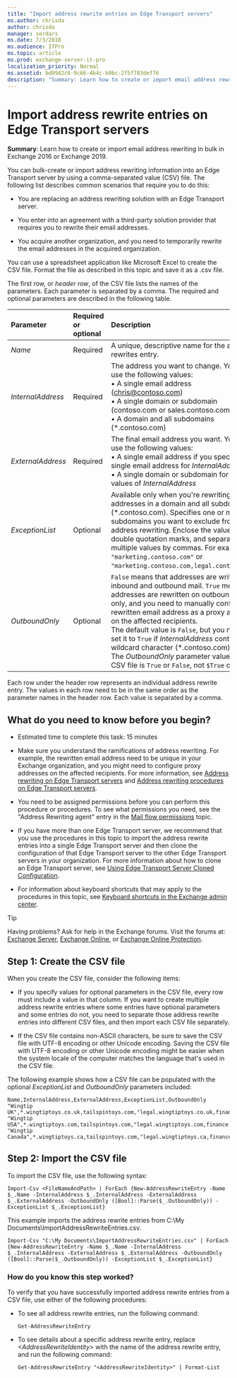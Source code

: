 ```yaml
---
title: "Import address rewrite entries on Edge Transport servers"
ms.author: chrisda
author: chrisda
manager: serdars
ms.date: 7/3/2018
ms.audience: ITPro
ms.topic: article
ms.prod: exchange-server-it-pro
localization_priority: Normal
ms.assetid: bd0942c6-9c66-4b4c-b9bc-2f5f783def76
description: "Summary: Learn how to create or import email address rewriting in bulk in Exchange Server."
---
```


# Import address rewrite entries on Edge Transport servers

 **Summary**: Learn how to create or import email address rewriting in bulk in Exchange 2016 or Exchange 2019.
  
You can bulk-create or import address rewriting information into an Edge Transport server by using a comma-separated value (CSV) file. The following list describes common scenarios that require you to do this:
  
- You are replacing an address rewriting solution with an Edge Transport server.
    
- You enter into an agreement with a third-party solution provider that requires you to rewrite their email addresses.
    
- You acquire another organization, and you need to temporarily rewrite the email addresses in the acquired organization.
    
You can use a spreadsheet application like Microsoft Excel to create the CSV file. Format the file as described in this topic and save it as a .csv file.
  
The first row, or *header row*, of the CSV file lists the names of the parameters. Each parameter is separated by a comma. The required and optional parameters are described in the following table.
  
|**Parameter**|**Required or optional**|**Description**|
|:-----|:-----|:-----|
| _Name_ <br/> |Required  <br/> |A unique, descriptive name for the address rewrites entry.  <br/> |
| _InternalAddress_ <br/> |Required  <br/> |The address you want to change. You can use the following values:  <br/> • A single email address (chris@contoso.com)  <br/> • A single domain or subdomain (contoso.com or sales.contoso.com)  <br/> • A domain and all subdomains (\*.contoso.com)  <br/> |
| _ExternalAddress_ <br/> |Required  <br/> |The final email address you want. You can use the following values:  <br/> • A single email address if you specified a single email address for _InternalAddress_ <br/> • A single domain or subdomain for all other values of _InternalAddress_ <br/> |
| _ExceptionList_ <br/> |Optional  <br/> |Available only when you're rewriting email addresses in a domain and all subdomains (\*.contoso.com). Specifies one or more subdomains you want to exclude from address rewriting. Enclose the value in double quotation marks, and separate multiple values by commas. For example, `"marketing.contoso.com"` or `"marketing.contoso.com,legal.contoso.com"`.  <br/> |
| _OutboundOnly_ <br/> |Optional  <br/> | `False` means that addresses are written on inbound and outbound mail. `True` means that addresses are rewritten on outbound mail only, and you need to manually configure the rewritten email address as a proxy address on the affected recipients.  <br/> The default value is `False`, but you need to set it to `True` if _InternalAddress_ contains the wildcard character (\*.contoso.com).  <br/> The _OutboundOnly_ parameter value in the CSV file is `True` or `False`, not `$True` or `$False`.  <br/> |
   
Each row under the header row represents an individual address rewrite entry. The values in each row need to be in the same order as the parameter names in the header row. Each value is separated by a comma.
  
## What do you need to know before you begin?

- Estimated time to complete this task: 15 minutes
    
- Make sure you understand the ramifications of address rewriting. For example, the rewritten email address need to be unique in your Exchange organization, and you might need to configure proxy addresses on the affected recipients. For more information, see [Address rewriting on Edge Transport servers](address-rewriting.md) and [Address rewriting procedures on Edge Transport servers](address-rewriting-procedures.md).
    
- You need to be assigned permissions before you can perform this procedure or procedures. To see what permissions you need, see the "Address Rewriting agent" entry in the [Mail flow permissions](../../permissions/feature-permissions/mail-flow-permissions.md) topic.
    
- If you have more than one Edge Transport server, we recommend that you use the procedures in this topic to import the address rewrite entries into a single Edge Transport server and then clone the configuration of that Edge Transport server to the other Edge Transport servers in your organization. For more information about how to clone an Edge Transport server, see [Using Edge Transport Server Cloned Configuration](http://technet.microsoft.com/library/683a6b8a-59bf-43ed-96c8-504945c2f665.aspx).
    
- For information about keyboard shortcuts that may apply to the procedures in this topic, see [Keyboard shortcuts in the Exchange admin center](../../about-documentation/exchange-admin-center-keyboard-shortcuts.md).
    
> [!TIP]
> Having problems? Ask for help in the Exchange forums. Visit the forums at: [Exchange Server](https://go.microsoft.com/fwlink/p/?linkId=60612), [Exchange Online](https://go.microsoft.com/fwlink/p/?linkId=267542), or [Exchange Online Protection](https://go.microsoft.com/fwlink/p/?linkId=285351).
  
## Step 1: Create the CSV file

When you create the CSV file, consider the following items:
  
- If you specify values for optional parameters in the CSV file, every row must include a value in that column. If you want to create multiple address rewrite entries where some entries have optional parameters and some entries do not, you need to separate those address rewrite entries into different CSV files, and then import each CSV file separately.
    
- If the CSV file contains non-ASCII characters, be sure to save the CSV file with UTF-8 encoding or other Unicode encoding. Saving the CSV file with UTF-8 encoding or other Unicode encoding might be easier when the system locale of the computer matches the language that's used in the CSV file.
    
The following example shows how a CSV file can be populated with the optional _ExceptionList_ and _OutboundOnly_ parameters included: 
  
```
Name,InternalAddress,ExternalAddress,ExceptionList,OutboundOnly
"Wingtip UK",*.wingtiptoys.co.uk,tailspintoys.com,"legal.wingtiptoys.co.uk,finance.wingtiptoys.co.uk,support.wingtiptoys.co.uk",True
"Wingtip USA",*.wingtiptoys.com,tailspintoys.com,"legal.wingtiptoys.com,finance.wingtiptoys.com,support.wingtiptoys.com,corp.wingtiptoys.com",True
"Wingtip Canada",*.wingtiptoys.ca,tailspintoys.com,"legal.wingtiptoys.ca,finance.wingtiptoys.ca,support.wingtiptoys.ca",True
```

## Step 2: Import the CSV file

To import the CSV file, use the following syntax:
  
```
Import-Csv <FileNameAndPath> | ForEach {New-AddressRewriteEntry -Name $_.Name -InternalAddress $_.InternalAddress -ExternalAddress $_.ExternalAddress -OutboundOnly ([Bool]::Parse($_.OutboundOnly)) -ExceptionList $_.ExceptionList}
```

This example imports the address rewrite entries from C:\My Documents\ImportAddressRewriteEntries.csv.
  
```
Import-Csv "C:\My Documents\ImportAddressRewriteEntries.csv" | ForEach {New-AddressRewriteEntry -Name $_.Name -InternalAddress $_.InternalAddress -ExternalAddress $_.ExternalAddress -OutboundOnly ([Bool]::Parse($_.OutboundOnly)) -ExceptionList $_.ExceptionList}
```

### How do you know this step worked?

To verify that you have successfully imported address rewrite entries from a CSV file, use either of the following procedures:
  
- To see all address rewrite entries, run the following command:
    
  ```
  Get-AddressRewriteEntry
  ```

- To see details about a specific address rewrite entry, replace _\<AddressRewriteIdentity\>_ with the name of the address rewrite entry, and run the following command: 
    
  ```
  Get-AddressRewriteEntry "<AddressRewriteIdentity>" | Format-List
  ```


